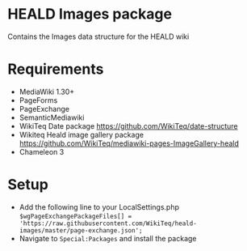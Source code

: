 # HEALD Images package
Contains the Images data structure for the HEALD wiki

# Requirements

* MediaWiki 1.30+
* PageForms
* PageExchange
* SemanticMediawiki
* WikiTeq Date package https://github.com/WikiTeq/date-structure
* Wikiteq Heald image gallery package https://github.com/WikiTeq/mediawiki-pages-ImageGallery-heald
* Chameleon 3

# Setup

* Add the following line to your LocalSettings.php `$wgPageExchangePackageFiles[] = 'https://raw.githubusercontent.com/WikiTeq/heald-images/master/page-exchange.json';`
* Navigate to `Special:Packages` and install the package

